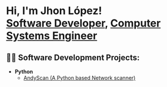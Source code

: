 <h1>Hi, I'm Jhon López! <br/><a href="https://github.com/Jhon-Lvpoz">Software Developer</a>, <a href="https://www.linkedin.com/in/jhon-lvpoz-ab0729174/">Computer Systems Engineer</a></h1>

<h2>👨‍💻 Software Development Projects:</h2>


- <b>Python</b>
  - [AndyScan (A Python based Network scanner)](https://github.com/Jhon-Lvpoz/AndyScan)




<!--
**Jhon-Lvpoz/Jhon-Lvpoz** is a ✨ _special_ ✨ repository because its `README.md` (this file) appears on your GitHub profile.

Here are some ideas to get you started:

- 🔭 I’m currently working on ...
- 🌱 I’m currently learning ...
- 👯 I’m looking to collaborate on ...
- 🤔 I’m looking for help with ...
- 💬 Ask me about ...
- 📫 How to reach me: ...
- 😄 Pronouns: ...
- ⚡ Fun fact: ...
-->

